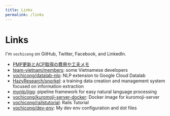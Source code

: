 ```yaml
---
title: Links
permalink: /links
---
```


# Links

I'm `vochicong` on GitHub, Twitter, Facebook, and LinkedIn.

- [PMP更新とACP取得の費用や工夫メモ](http://bit.ly/2rENx9z)
- [team-vietnam/members](https://github.com/team-vietnam/members): some Vietnamese developers
- [vochicong/datalab-nlp](https://github.com/vochicong/datalab-nlp): NLP extension to Google Cloud Datalab
- [HazyResearch/snorkel](https://github.com/HazyResearch/snorkel): a training data creation and management system focused on information extraction
- [mynlp/jigg](https://github.com/mynlp/jigg): pipeline framework for easy natural language processing
- [vochicong/kuromoji-server-docker](https://github.com/vochicong/kuromoji-server-docker): Docker image for kuromoji-server
- [vochicong/railstutorial](https://github.com/vochicong/railstutorial): Rails Tutorial
- [vochicong/dev-env](https://github.com/vochicong/dev-env): My dev env configuration and dot files

